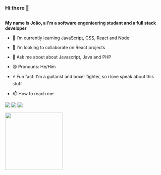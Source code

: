 ### <p>Hi there 👋</p>
<p align="left"> <img src="https://komarev.com/ghpvc/?username=jvTeixera&label=Views&color=009FE8&style=for-the-badge" alt="" /> </p>

<strong>My name is João, a i'm a software engenieering studant and a full stack developer</strong>

- 🌱 I’m currently learning JavaScript, CSS, React and Node
- 👯 I’m looking to collaborate on React projects
- 💬 Ask me about about Javascript, Java and PHP
- 😄 Pronouns: He/Him
- ⚡ Fun fact: I'm a guitarist and boxer fighter, so i love speak about this stuff

- 📫 How to reach me:
<div>
    <a href = "https://www.linkedin.com/in/jo%C3%A3o-victor-teixeira-4b1429195/"><img src="https://img.shields.io/badge/LinkedIn-0077B5?style=for-the-badge&logo=linkedin&logoColor=white"></a>
  <a href = "mailto:contatojoaovteixeira@gmail.com"><img src="https://img.shields.io/badge/-Gmail-%23333?style=for-the-badge&logo=gmail&logoColor=white"        target="_blank"></a>
  <a href = "https://www.instagram.com/tx_jao/"><img src="https://img.shields.io/badge/Instagram-E4405F?style=for-the-badge&logo=instagram&logoColor=white"></a>
  </div>
  
  <p align="left">
  <a href="https://github.com/ghenriquec">
    <img height="185px" src="https://github-readme-stats.vercel.app/api/top-langs/?username=txjao&layout=compact&theme=discord_old_blurple">
    </a>
  </a>
</p>
